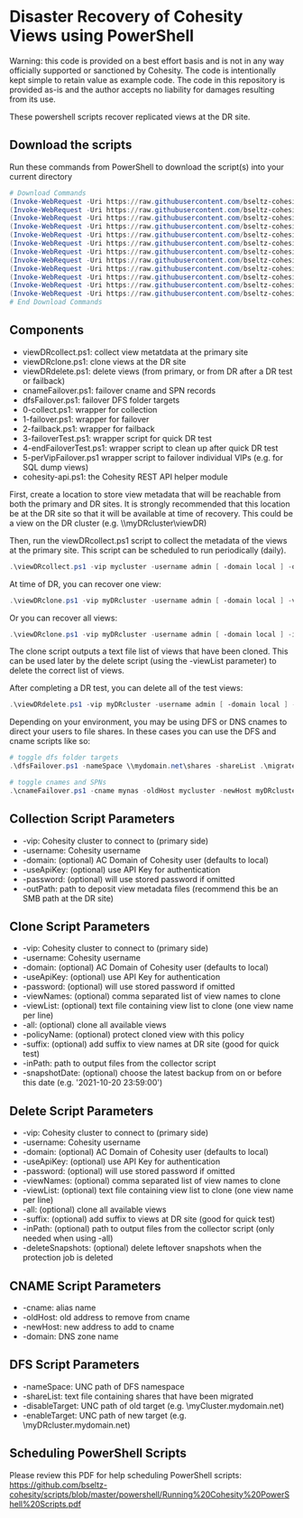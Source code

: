 # Disaster Recovery of Cohesity Views using PowerShell

Warning: this code is provided on a best effort basis and is not in any way officially supported or sanctioned by Cohesity. The code is intentionally kept simple to retain value as example code. The code in this repository is provided as-is and the author accepts no liability for damages resulting from its use.

These powershell scripts recover replicated views at the DR site.

## Download the scripts

Run these commands from PowerShell to download the script(s) into your current directory

```powershell
# Download Commands
(Invoke-WebRequest -Uri https://raw.githubusercontent.com/bseltz-cohesity/scripts/master/powershell/viewDR651/viewDRcollect.ps1).content | Out-File viewDRcollect.ps1; (Get-Content viewDRcollect.ps1) | Set-Content viewDRcollect.ps1
(Invoke-WebRequest -Uri https://raw.githubusercontent.com/bseltz-cohesity/scripts/master/powershell/viewDR651/viewDRclone.ps1).content | Out-File viewDRclone.ps1; (Get-Content viewDRclone.ps1) | Set-Content viewDRclone.ps1
(Invoke-WebRequest -Uri https://raw.githubusercontent.com/bseltz-cohesity/scripts/master/powershell/viewDR651/viewDRdelete.ps1).content | Out-File viewDRdelete.ps1; (Get-Content viewDRdelete.ps1) | Set-Content viewDRdelete.ps1
(Invoke-WebRequest -Uri https://raw.githubusercontent.com/bseltz-cohesity/scripts/master/powershell/viewDR651/0-collect.ps1).content | Out-File 0-collect.ps1; (Get-Content 0-collect.ps1) | Set-Content 0-collect.ps1
(Invoke-WebRequest -Uri https://raw.githubusercontent.com/bseltz-cohesity/scripts/master/powershell/viewDR651/1-failover.ps1).content | Out-File 1-failover.ps1; (Get-Content 1-failover.ps1) | Set-Content 1-failover.ps1
(Invoke-WebRequest -Uri https://raw.githubusercontent.com/bseltz-cohesity/scripts/master/powershell/viewDR651/2-failback.ps1).content | Out-File 2-failback.ps1; (Get-Content 2-failback.ps1) | Set-Content 2-failback.ps1
(Invoke-WebRequest -Uri https://raw.githubusercontent.com/bseltz-cohesity/scripts/master/powershell/viewDR651/3-failoverTest.ps1).content | Out-File 3-failoverTest.ps1; (Get-Content 3-failoverTest.ps1) | Set-Content 3-failoverTest.ps1
(Invoke-WebRequest -Uri https://raw.githubusercontent.com/bseltz-cohesity/scripts/master/powershell/viewDR651/4-endFailoverTest.ps1).content | Out-File 4-endFailoverTest.ps1; (Get-Content 4-endFailoverTest.ps1) | Set-Content 4-endFailoverTest.ps1
(Invoke-WebRequest -Uri https://raw.githubusercontent.com/bseltz-cohesity/scripts/master/powershell/viewDR651/5-perVipFailover.ps1).content | Out-File 5-perVipFailover.ps1; (Get-Content 5-perVipFailover.ps1) | Set-Content 5-perVipFailover.ps1
(Invoke-WebRequest -Uri https://raw.githubusercontent.com/bseltz-cohesity/scripts/master/powershell/viewDR651/cnameFailover.ps1).content | Out-File cnameFailover.ps1; (Get-Content cnameFailover.ps1) | Set-Content cnameFailover.ps1
(Invoke-WebRequest -Uri https://raw.githubusercontent.com/bseltz-cohesity/scripts/master/powershell/viewDR651/dfsFailover.ps1).content | Out-File dfsFailover.ps1; (Get-Content dfsFailover.ps1) | Set-Content dfsFailover.ps1
(Invoke-WebRequest -Uri https://raw.githubusercontent.com/bseltz-cohesity/scripts/master/powershell/cohesity-api/cohesity-api.ps1).content | Out-File cohesity-api.ps1; (Get-Content cohesity-api.ps1) | Set-Content cohesity-api.ps1
# End Download Commands
```

## Components

* viewDRcollect.ps1: collect view metatdata at the primary site
* viewDRclone.ps1: clone views at the DR site
* viewDRdelete.ps1: delete views (from primary, or from DR after a DR test or failback)
* cnameFailover.ps1: failover cname and SPN records
* dfsFailover.ps1: failover DFS folder targets
* 0-collect.ps1: wrapper for collection
* 1-failover.ps1: wrapper for failover
* 2-failback.ps1: wrapper for failback
* 3-failoverTest.ps1: wrapper script for quick DR test
* 4-endFailoverTest.ps1: wrapper script to clean up after quick DR test
* 5-perVipFailover.ps1 wrapper script to failover individual VIPs (e.g. for SQL dump views)
* cohesity-api.ps1: the Cohesity REST API helper module

First, create a location to store view metadata that will be reachable from both the primary and DR sites. It is strongly recommended that this location be at the DR site so that it will be available at time of recovery. This could be a view on the DR cluster (e.g. \\\\myDRcluster\viewDR)

Then, run the viewDRcollect.ps1 script to collect the metadata of the views at the primary site. This script can be scheduled to run periodically (daily).

```powershell
.\viewDRcollect.ps1 -vip mycluster -username admin [ -domain local ] -outPath \\myDRcluster\viewDR
```

At time of DR, you can recover one view:

```powershell
.\viewDRclone.ps1 -vip myDRcluster -username admin [ -domain local ] -viewName myview -inPath \\myDRcluster\viewDR\mycluster
```

Or you can recover all views:

```powershell
.\viewDRclone.ps1 -vip myDRcluster -username admin [ -domain local ] -inPath \\myDRcluster\viewDR\mycluster -all
```

The clone script outputs a text file list of views that have been cloned. This can be used later by the delete script (using the -viewList parameter) to delete the correct list of views.

After completing a DR test, you can delete all of the test views:

```powershell
.\viewDRdelete.ps1 -vip myDRcluster -username admin [ -domain local ] -inPath \\myDRcluster\viewDR\mycluster -all
```

Depending on your environment, you may be using DFS or DNS cnames to direct your users to file shares. In these cases you can use the DFS and cname scripts like so:

```powershell
# toggle dfs folder targets
.\dfsFailover.ps1 -nameSpace \\mydomain.net\shares -shareList .\migratedShares.txt -disableTarget \\myCluster.mydomain.net -enableTarget \\myDRcluster.mydomain.net
```

```powershell
# toggle cnames and SPNs
.\cnameFailover.ps1 -cname mynas -oldHost mycluster -newHost myDRcluster -domain mydomain.net
```

## Collection Script Parameters

* -vip: Cohesity cluster to connect to (primary side)
* -username: Cohesity username
* -domain: (optional) AC Domain of Cohesity user (defaults to local)
* -useApiKey: (optional) use API Key for authentication
* -password: (optional) will use stored password if omitted
* -outPath: path to deposit view metadata files (recommend this be an SMB path at the DR site)

## Clone Script Parameters

* -vip: Cohesity cluster to connect to (primary side)
* -username: Cohesity username
* -domain: (optional) AC Domain of Cohesity user (defaults to local)
* -useApiKey: (optional) use API Key for authentication
* -password: (optional) will use stored password if omitted
* -viewNames: (optional) comma separated list of view names to clone
* -viewList: (optional) text file containing view list to clone (one view name per line)
* -all: (optional) clone all available views
* -policyName: (optional) protect cloned view with this policy
* -suffix: (optional) add suffix to view names at DR site (good for quick test)
* -inPath: path to output files from the collector script
* -snapshotDate: (optional) choose the latest backup from on or before this date (e.g. '2021-10-20 23:59:00')

## Delete Script Parameters

* -vip: Cohesity cluster to connect to (primary side)
* -username: Cohesity username
* -domain: (optional) AC Domain of Cohesity user (defaults to local)
* -useApiKey: (optional) use API Key for authentication
* -password: (optional) will use stored password if omitted
* -viewNames: (optional) comma separated list of view names to clone
* -viewList: (optional) text file containing view list to clone (one view name per line)
* -all: (optional) clone all available views
* -suffix: (optional) add suffix to views at DR site (good for quick test)
* -inPath: (optional) path to output files from the collector script (only needed when using -all)
* -deleteSnapshots: (optional) delete leftover snapshots when the protection job is deleted

## CNAME Script Parameters

* -cname: alias name
* -oldHost: old address to remove from cname
* -newHost: new address to add to cname
* -domain: DNS zone name

## DFS Script Parameters

* -nameSpace: UNC path of DFS namespace
* -shareList: text file containing shares that have been migrated
* -disableTarget:  UNC path of old target (e.g. \\myCluster.mydomain.net)
* -enableTarget: UNC path of new target (e.g. \\myDRcluster.mydomain.net)

## Scheduling PowerShell Scripts

Please review this PDF for help scheduling PowerShell scripts: <https://github.com/bseltz-cohesity/scripts/blob/master/powershell/Running%20Cohesity%20PowerShell%20Scripts.pdf>
